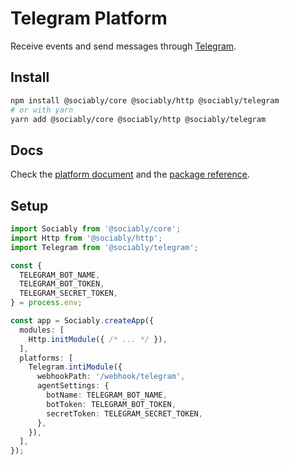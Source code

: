 # Telegram Platform

Receive events and send messages through [Telegram](https://developers.facebook.com/docs/telegram-platform/).

## Install

```bash
npm install @sociably/core @sociably/http @sociably/telegram
# or with yarn
yarn add @sociably/core @sociably/http @sociably/telegram
```

## Docs

Check the [platform document](https://sociably.js.org/docs/telegram-platform)
and the [package reference](https://sociably.js.org/api/modules/telegram.html).

## Setup

```ts
import Sociably from '@sociably/core';
import Http from '@sociably/http';
import Telegram from '@sociably/telegram';

const {
  TELEGRAM_BOT_NAME,
  TELEGRAM_BOT_TOKEN,
  TELEGRAM_SECRET_TOKEN,
} = process.env;

const app = Sociably.createApp({
  modules: [
    Http.initModule({ /* ... */ }),
  ],
  platforms: [
    Telegram.intiModule({
      webhookPath: '/webhook/telegram',
      agentSettings: {
        botName: TELEGRAM_BOT_NAME,
        botToken: TELEGRAM_BOT_TOKEN,
        secretToken: TELEGRAM_SECRET_TOKEN,
      },
    }),
  ],
});
```
